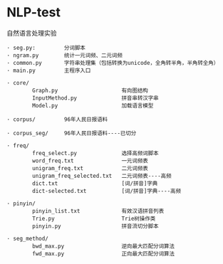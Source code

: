 NLP-test
========

自然语言处理实验

    · seg.py:         分词脚本
    · ngram.py        统计一元词频、二元词频
    · common.py       字符串处理集（包括转换为unicode，全角转半角，半角转全角）
    · main.py         主程序入口
    
    · core/
            Graph.py                    有向图结构
            InputMethod.py              拼音串转汉字串
            Model.py                    加载语言模型

    · corpus/         96年人民日报语料
    
    · corpus_seg/     96年人民日报语料----已切分
            
    · freq/
            freq_select.py              选择高频词脚本
            word_freq.txt               一元词频表
            unigram_freq.txt            二元词频表
            unigram_freq_selected.txt   二元词频表----高频
            dict.txt                    [词/拼音]字典
            dict-selected.txt           [词/拼音]字典----高频
    
    · pinyin/
            pinyin_list.txt             有效汉语拼音列表
            Trie.py                     Trie树操作类
            pinyin.py                   拼音流切分脚本
    
    · seg_method/
            bwd_max.py                  逆向最大匹配分词算法
            fwd_max.py                  正向最大匹配分词算法
            

